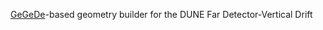 [GeGeDe](https://github.com/brettviren/gegede)-based geometry builder for the DUNE Far Detector-Vertical Drift
